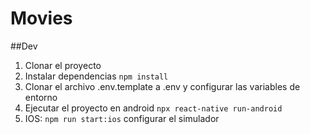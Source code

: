 # Movies



##Dev

1. Clonar el proyecto
2. Instalar dependencias `npm install`
3. Clonar el archivo .env.template a .env y configurar las variables de entorno
4. Ejecutar el proyecto en android `npx react-native run-android`
5. IOS: `npm run start:ios` configurar el simulador
